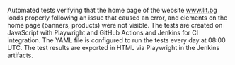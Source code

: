 Automated tests verifying that the home page of the website www.lit.bg loads properly following an issue that caused an error, and elements on the home page (banners, products) were not visible.
The tests are created on JavaScript with Playwright and GitHub Actions and Jenkins for CI integration. The YAML file is configured to run the tests every day at 08:00 UTC.
The test results are exported in HTML via Playwright in the Jenkins artifacts. 
